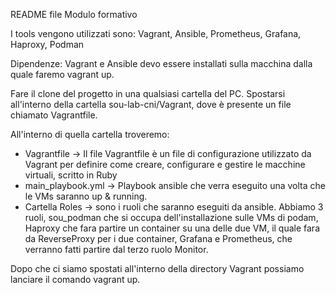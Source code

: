 README file Modulo formativo

I tools vengono utilizzati sono:
Vagrant, Ansible, Prometheus, Grafana, Haproxy, Podman

Dipendenze:
Vagrant e Ansible devo essere installati sulla macchina dalla quale faremo vagrant up.

Fare il clone del progetto in una qualsiasi cartella del PC.
Spostarsi all'interno della cartella sou-lab-cni/Vagrant, dove è presente un file chiamato Vagrantfile.

All'interno di quella cartella troveremo:

- Vagrantfile -> Il file Vagrantfile è un file di configurazione utilizzato da Vagrant per definire come creare, configurare e gestire le macchine virtuali, scritto in Ruby
- main_playbook.yml -> Playbook ansible che verra eseguito una volta che le VMs saranno up & running.
- Cartella Roles -> sono i ruoli che saranno eseguiti da ansible. Abbiamo 3 ruoli,  sou_podman che si occupa dell'installazione sulle VMs di podam, Haproxy che fara partire un container su una delle due VM, il quale fara da ReverseProxy per i due container, Grafana e Prometheus, che verranno fatti partire dal terzo ruolo Monitor.

Dopo che ci siamo spostati all'interno della directory Vagrant possiamo lanciare il comando vagrant up.
